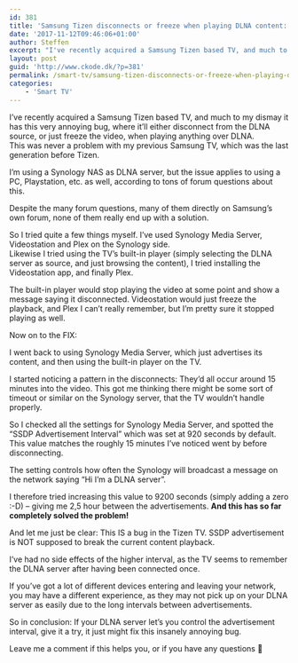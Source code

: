 ```yaml
---
id: 381
title: 'Samsung Tizen disconnects or freeze when playing DLNA content: How to fix'
date: '2017-11-12T09:46:06+01:00'
author: Steffen
excerpt: "I've recently acquired a Samsung Tizen based TV, and much to my dismay it has this very annoying bug, where it'll either disconnect from the DLNA source, or just freeze the video, when playing anything over DLNA.\r\n\r\nI finally discovered a fix for the problem, however :-)"
layout: post
guid: 'http://www.ckode.dk/?p=381'
permalink: /smart-tv/samsung-tizen-disconnects-or-freeze-when-playing-dlna-content-how-to-fix/
categories:
    - 'Smart TV'
---
```


I’ve recently acquired a Samsung Tizen based TV, and much to my dismay it has this very annoying bug, where it’ll either disconnect from the DLNA source, or just freeze the video, when playing anything over DLNA.  
This was never a problem with my previous Samsung TV, which was the last generation before Tizen.

I’m using a Synology NAS as DLNA server, but the issue applies to using a PC, Playstation, etc. as well, according to tons of forum questions about this.

Despite the many forum questions, many of them directly on Samsung’s own forum, none of them really end up with a solution.

So I tried quite a few things myself. I’ve used Synology Media Server, Videostation and Plex on the Synology side.  
Likewise I tried using the TV’s built-in player (simply selecting the DLNA server as source, and just browsing the content), I tried installing the Videostation app, and finally Plex.

The built-in player would stop playing the video at some point and show a message saying it disconnected. Videostation would just freeze the playback, and Plex I can’t really remember, but I’m pretty sure it stopped playing as well.

Now on to the FIX:

I went back to using Synology Media Server, which just advertises its content, and then using the built-in player on the TV.

I started noticing a pattern in the disconnects: They’d all occur around 15 minutes into the video. This got me thinking there might be some sort of timeout or similar on the Synology server, that the TV wouldn’t handle properly.

So I checked all the settings for Synology Media Server, and spotted the “SSDP Advertisement Interval” which was set at 920 seconds by default. This value matches the roughly 15 minutes I’ve noticed went by before disconnecting.

The setting controls how often the Synology will broadcast a message on the network saying “Hi I’m a DLNA server”.

I therefore tried increasing this value to 9200 seconds (simply adding a zero :-D) – giving me 2,5 hour between the advertisements. **And this has so far completely solved the problem!**

And let me just be clear: This IS a bug in the Tizen TV. SSDP advertisement is NOT supposed to break the current content playback.

I’ve had no side effects of the higher interval, as the TV seems to remember the DLNA server after having been connected once.

If you’ve got a lot of different devices entering and leaving your network, you may have a different experience, as they may not pick up on your DLNA server as easily due to the long intervals between advertisements.

So in conclusion: If your DLNA server let’s you control the advertisement interval, give it a try, it just might fix this insanely annoying bug.

Leave me a comment if this helps you, or if you have any questions 🙂